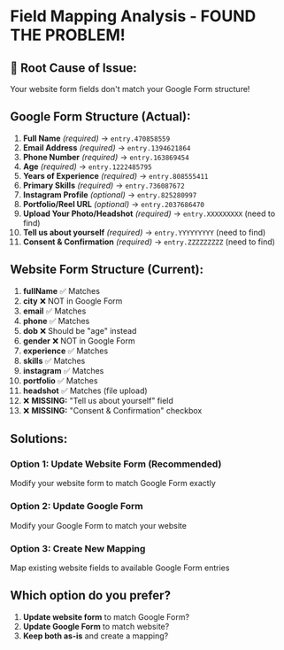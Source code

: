 # Field Mapping Analysis - FOUND THE PROBLEM!

## 🚨 **Root Cause of Issue:**
Your website form fields don't match your Google Form structure!

## Google Form Structure (Actual):
1. **Full Name** *(required)* → `entry.470858559`
2. **Email Address** *(required)* → `entry.1394621864` 
3. **Phone Number** *(required)* → `entry.163869454`
4. **Age** *(required)* → `entry.1222485795`
5. **Years of Experience** *(required)* → `entry.808555411`
6. **Primary Skills** *(required)* → `entry.736087672`
7. **Instagram Profile** *(optional)* → `entry.825280997`
8. **Portfolio/Reel URL** *(optional)* → `entry.2037686470`
9. **Upload Your Photo/Headshot** *(required)* → `entry.XXXXXXXXX` (need to find)
10. **Tell us about yourself** *(required)* → `entry.YYYYYYYYY` (need to find)
11. **Consent & Confirmation** *(required)* → `entry.ZZZZZZZZZ` (need to find)

## Website Form Structure (Current):
1. **fullName** ✅ Matches
2. **city** ❌ NOT in Google Form  
3. **email** ✅ Matches
4. **phone** ✅ Matches
5. **dob** ❌ Should be "age" instead
6. **gender** ❌ NOT in Google Form
7. **experience** ✅ Matches  
8. **skills** ✅ Matches
9. **instagram** ✅ Matches
10. **portfolio** ✅ Matches
11. **headshot** ✅ Matches (file upload)
12. ❌ **MISSING:** "Tell us about yourself" field
13. ❌ **MISSING:** "Consent & Confirmation" checkbox

## Solutions:

### Option 1: Update Website Form (Recommended)
Modify your website form to match Google Form exactly

### Option 2: Update Google Form  
Modify your Google Form to match your website

### Option 3: Create New Mapping
Map existing website fields to available Google Form entries

## Which option do you prefer?
1. **Update website form** to match Google Form?
2. **Update Google Form** to match website?
3. **Keep both as-is** and create a mapping?
